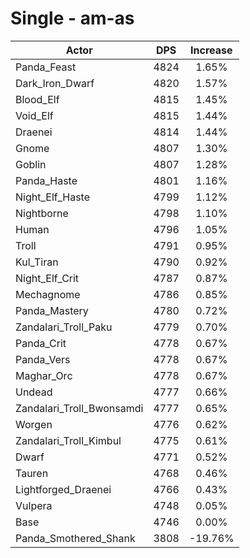 # Single - am-as
| Actor | DPS | Increase |
|---|:---:|:---:|
|Panda_Feast|4824|1.65%|
|Dark_Iron_Dwarf|4820|1.57%|
|Blood_Elf|4815|1.45%|
|Void_Elf|4815|1.44%|
|Draenei|4814|1.44%|
|Gnome|4807|1.30%|
|Goblin|4807|1.28%|
|Panda_Haste|4801|1.16%|
|Night_Elf_Haste|4799|1.12%|
|Nightborne|4798|1.10%|
|Human|4796|1.05%|
|Troll|4791|0.95%|
|Kul_Tiran|4790|0.92%|
|Night_Elf_Crit|4787|0.87%|
|Mechagnome|4786|0.85%|
|Panda_Mastery|4780|0.72%|
|Zandalari_Troll_Paku|4779|0.70%|
|Panda_Crit|4778|0.67%|
|Panda_Vers|4778|0.67%|
|Maghar_Orc|4778|0.67%|
|Undead|4777|0.66%|
|Zandalari_Troll_Bwonsamdi|4777|0.65%|
|Worgen|4776|0.62%|
|Zandalari_Troll_Kimbul|4775|0.61%|
|Dwarf|4771|0.52%|
|Tauren|4768|0.46%|
|Lightforged_Draenei|4766|0.43%|
|Vulpera|4748|0.05%|
|Base|4746|0.00%|
|Panda_Smothered_Shank|3808|-19.76%|

